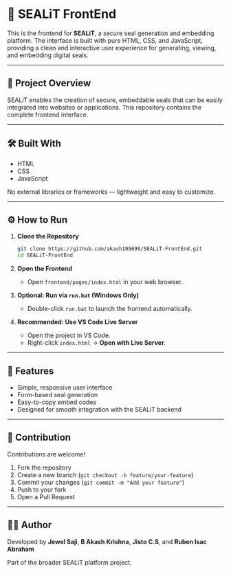 # 🌊 SEALiT FrontEnd

This is the frontend for **SEALiT**, a secure seal generation and embedding platform. The interface is built with pure HTML, CSS, and JavaScript, providing a clean and interactive user experience for generating, viewing, and embedding digital seals.

---

## 📂 Project Overview

SEALiT enables the creation of secure, embeddable seals that can be easily integrated into websites or applications. This repository contains the complete frontend interface.

---

## 🛠️ Built With

- HTML  
- CSS  
- JavaScript  

No external libraries or frameworks — lightweight and easy to customize.

---

## ⚙️ How to Run

1. **Clone the Repository**
   ```bash
   git clone https://github.com/akash199699/SEALiT-FrontEnd.git
   cd SEALiT-FrontEnd
   ````

2. **Open the Frontend**

   * Open `frontend/pages/index.html` in your web browser.

3. **Optional: Run via `run.bat` (Windows Only)**

   * Double-click `run.bat` to launch the frontend automatically.

4. **Recommended: Use VS Code Live Server**

   * Open the project in VS Code.
   * Right-click `index.html` → **Open with Live Server**.

---

## 🚀 Features

* Simple, responsive user interface
* Form-based seal generation
* Easy-to-copy embed codes
* Designed for smooth integration with the SEALiT backend

---

## 🤝 Contribution

Contributions are welcome!

1. Fork the repository
2. Create a new branch (`git checkout -b feature/your-feature`)
3. Commit your changes (`git commit -m "Add your feature"`)
4. Push to your fork
5. Open a Pull Request

---

## 👨‍💻 Author

Developed by **Jewel Saji**, **B Akash Krishna**, **Jisto C.S**, and **Ruben Isac Abraham**

Part of the broader SEALiT platform project.

```
